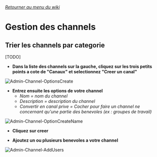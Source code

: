 *[Retourner au menu du wiki](https://github.com/KS-RdR/SlackWiki)*
# Gestion des channels
## Trier les channels par categorie

[TODO]

* **Dans la liste des channels sur la gauche, cliquez sur les trois petits points a cote de "Canaux" et selectionnez "Creer un canal"**

![Admin-Channel-OptionsCreate](https://user-images.githubusercontent.com/103455159/162825289-29c569fd-6f9c-47a3-b9ef-428547c3fde3.png)

* **Entrez ensuite les options de votre channel**
  * *Nom = nom du channel*
  * *Description = description du channel*
  * *Convertir en canal prive = Cocher pour faire un channel ne concernant qu'une partie des benevoles (ex : groupes de travail)*

![Admin-Channel-OptionCreateName](https://user-images.githubusercontent.com/103455159/162824346-84d337a4-4f2b-470e-b322-04279b3dc396.png)

* **Cliquez sur creer**

* **Ajoutez un ou plusieurs benevoles a votre channel**

![Admin-Channel-AddUsers](https://user-images.githubusercontent.com/103455159/162825140-8e9c5e4e-58bc-4434-907c-8445663242d1.png)
